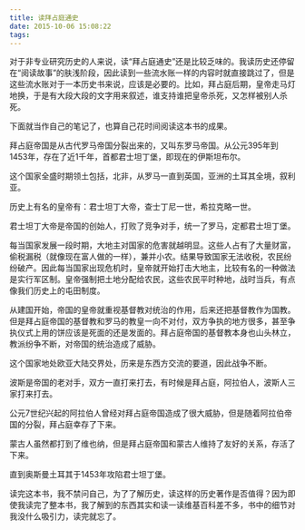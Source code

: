 ```yaml
---
title: 读拜占庭通史
date: 2015-10-06 15:08:22
tags:
---
```

对于非专业研究历史的人来说，读“拜占庭通史”还是比较乏味的。我读历史还停留在“阅读故事”的肤浅阶段，因此读到一些流水账一样的内容时就直接跳过了，但是这些流水账对于一本历史书来说，应该是必要的。比如，拜占庭后期，皇帝走马灯地换，于是有大段大段的文字用来叙述，谁支持谁把皇帝杀死，又怎样被别人杀死。

下面就当作自己的笔记了，也算自己花时间阅读这本书的成果。

拜占庭帝国是从古代罗马帝国分裂出来的，又叫东罗马帝国。从公元395年到1453年，存在了近1千年，首都君士坦丁堡，即现在的伊斯坦布尔。

这个国家全盛时期领土包括，北非，从罗马一直到英国，亚洲的土耳其全境，叙利亚。

历史上有名的皇帝有：君士坦丁大帝，查士丁尼一世，希拉克略一世。

君士坦丁大帝是帝国的创始人，打败了竞争对手，统一了罗马，定都君士坦丁堡。

每当国家发展一段时期，大地主对国家的危害就越明显。这些人占有了大量财富，偷税漏税（就像现在富人做的一样），兼并小农。结果导致国家无法收税，农民纷纷破产。因此每当国家出现危机时，皇帝就开始打击大地主，比较有名的一种做法是实行军区制。皇帝强制把土地分配给农民，这些农民平时种地，战时当兵，有点像我们历史上的屯田制度。

从建国开始，帝国的皇帝就重视基督教对统治的作用，后来还把基督教作为国教。但是拜占庭帝国的基督教和罗马的教皇一向不对付，双方争执的地方很多，甚至争执仪式上用的饼应该是死面的还是发面的。拜占庭帝国的基督教本身也山头林立，教派纷争不断，对帝国的统治造成了威胁。

这个国家地处欧亚大陆交界处，历来是东西方交流的要道，因此战争不断。

波斯是帝国的老对手，双方一直打来打去，有时候是拜占庭，阿拉伯人，波斯人三家打来打去。

公元7世纪兴起的阿拉伯人曾经对拜占庭帝国造成了很大威胁，但是随着阿拉伯帝国的分裂，拜占庭幸存了下来。

蒙古人虽然都打到了维也纳，但是拜占庭帝国和蒙古人维持了友好的关系，存活了下来。

直到奥斯曼土耳其于1453年攻陷君士坦丁堡。

读完这本书，我不禁问自己，为了了解历史，读这样的历史著作是否值得？因为即使我读完了整本书，我了解到的东西其实和读一读维基百科差不多，书中的细节对我没什么吸引力，读完就忘了。